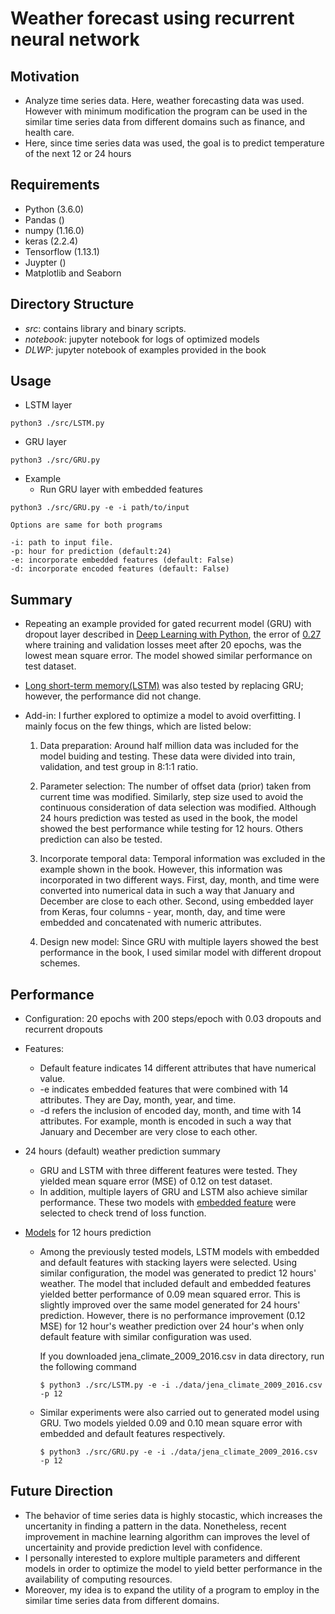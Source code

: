 # Weather forecast using recurrent neural network

## **Motivation**
* Analyze time series data. Here, weather forecasting data was used. However 
  with minimum modification the program can be used in the similar time
  series data from different domains such as finance, and health care.
* Here, since time series data was used, the goal is to predict temperature of the next 12 or 24 hours 

## **Requirements** 
* Python (3.6.0)
* Pandas ()
* numpy (1.16.0)
* keras (2.2.4) 
* Tensorflow (1.13.1)
* Juypter ()
* Matplotlib and Seaborn

## **Directory Structure**
- *src*: contains library and binary scripts. 
- *notebook*: jupyter notebook for logs of optimized models 
- *DLWP*: jupyter notebook of examples provided in the book 

## **Usage** 

* LSTM layer
```
python3 ./src/LSTM.py 
```

* GRU layer
```
python3 ./src/GRU.py 
```

* Example
  - Run GRU layer with embedded features  
```
python3 ./src/GRU.py -e -i path/to/input  

Options are same for both programs

-i: path to input file.
-p: hour for prediction (default:24) 
-e: incorporate embedded features (default: False)
-d: incorporate encoded features (default: False)  
```

## **Summary**
* Repeating an example provided for gated recurrent model (GRU) with dropout layer described in
  [Deep Learning with Python](https://bit.ly/346tOkH), the error of [0.27](https://bit.ly/2ZCPkOE)
  where training and validation losses meet after 20 epochs, was the lowest
  mean square error. The model showed similar performance on test dataset.

* [Long short-term memory(LSTM)](https://bit.ly/2ZphayP) 
  was also tested by replacing GRU; however, the performance did not change.

* Add-in: 
  I further explored to optimize a model to avoid overfitting.  I mainly focus on the 
  few things, which are listed below:

   1. Data preparation:
      Around half million data was included for the model buiding and testing. These data were
      divided into train, validation, and test group in 8:1:1 ratio.

   2. Parameter selection:
      The number of offset data (prior) taken from current time was
      modified. Similarly, step size used to avoid the continuous
      consideration of data selection was modified. Although 24 hours
      prediction was tested as used in the book, the model showed the best
      performance while testing for 12 hours. Others prediction can also be tested.

   3. Incorporate temporal data:
      Temporal information was excluded in the example shown in the book. However,
      this information was incorporated in two different ways. First, day,
      month, and time were converted into numerical data in such a way that January
      and December are close to each other. Second, using embedded layer from
      Keras, four columns - year, month, day, and time were embedded and
      concatenated with numeric attributes.

   4. Design new model:
      Since GRU with multiple layers showed the best performance in the book,
      I used similar model with different dropout schemes. 

## **Performance**
   - Configuration: 20 epochs with 200 steps/epoch with 0.03 dropouts and recurrent dropouts
   - Features:
      * Default feature indicates 14 different attributes that have numerical
        value.
      * -e indicates embedded features that were combined with 14 attributes.
        They are Day, month, year, and time.
      * -d refers the inclusion of encoded day, month, and time with 14
        attributes. For example, month is encoded in such a way that January and 
        December are very close to each other.

   - 24 hours (default) weather prediction summary
     * GRU and LSTM with three different features were tested.
       They yielded mean square error (MSE) of 0.12 on test dataset.
     * In addition, multiple layers of GRU and LSTM also achieve similar
       performance. These two models with [embedded feature](https://bit.ly/2zuTkSD)
       were selected to check trend of loss function.

   - [Models](https://bit.ly/30LqDgj) for 12 hours prediction
     * Among the previously tested models, LSTM models with embedded and default features with stacking layers
       were selected. Using similar configuration, the model was generated to predict 12 hours' weather. The
       model that included default and embedded features yielded better performance of 0.09 mean squared error.
       This is slightly improved over the same model generated for 24 hours' prediction.
       However, there is no performance improvement (0.12 MSE) for 12 hour's weather prediction over 24 hour's
       when only default feature with similar configuration was used.

       If you downloaded jena_climate_2009_2016.csv in data directory, run the following
       command

       ```
       $ python3 ./src/LSTM.py -e -i ./data/jena_climate_2009_2016.csv -p 12
       ```
     * Similar experiments were also carried out to generated model using GRU.
       Two models yielded 0.09 and 0.10 mean square error with embedded and
       default features respectively.
       ```
       $ python3 ./src/GRU.py -e -i ./data/jena_climate_2009_2016.csv -p 12
       ```


## **Future Direction**
  - The behavior of time series data is highly stocastic, which increases the
    uncertanity in finding a pattern in the data. Nonetheless, recent improvement
    in machine learning algorithm can improves the level of uncertainity and
    provide prediction level with confidence.
  - I personally interested to explore multiple parameters and different models in order to
    optimize the model to yield better performance in the availability of
    computing resources.
  - Moreover, my idea is to expand the utility of a program to employ in the similar time
    series data from different domains.
